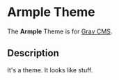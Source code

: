 # Armple Theme

The **Armple** Theme is for [Grav CMS](http://github.com/getgrav/grav).

## Description

It's a theme. It looks like stuff.